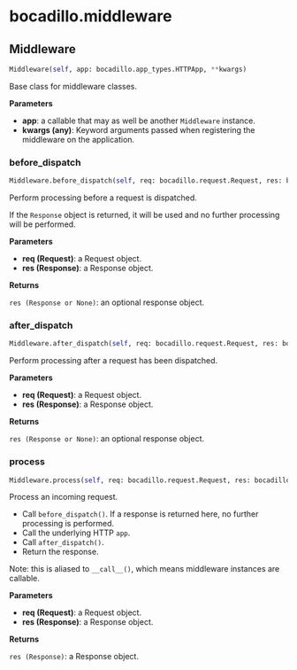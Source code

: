 # bocadillo.middleware

## Middleware
```python
Middleware(self, app: bocadillo.app_types.HTTPApp, **kwargs)
```
Base class for middleware classes.

__Parameters__

- __app__: a callable that may as well be another `Middleware` instance.
- __kwargs (any)__:
    Keyword arguments passed when registering the
    middleware on the application.

### before_dispatch
```python
Middleware.before_dispatch(self, req: bocadillo.request.Request, res: bocadillo.response.Response) -> Union[bocadillo.response.Response, NoneType]
```
Perform processing before a request is dispatched.

If the `Response` object is returned, it will be used
and no further processing will be performed.

__Parameters__

- __req (Request)__: a Request object.
- __res (Response)__: a Response object.

__Returns__

`res (Response or None)`: an optional response object.

### after_dispatch
```python
Middleware.after_dispatch(self, req: bocadillo.request.Request, res: bocadillo.response.Response) -> Union[bocadillo.response.Response, NoneType]
```
Perform processing after a request has been dispatched.

__Parameters__

- __req (Request)__: a Request object.
- __res (Response)__: a Response object.

__Returns__

`res (Response or None)`: an optional response object.

### process
```python
Middleware.process(self, req: bocadillo.request.Request, res: bocadillo.response.Response) -> bocadillo.response.Response
```
Process an incoming request.

- Call `before_dispatch()`. If a response is returned here, no
further processing is performed.
- Call the underlying HTTP `app`.
- Call `after_dispatch()`.
- Return the response.

Note: this is aliased to `__call__()`, which means middleware
instances are callable.

__Parameters__

- __req (Request)__: a Request object.
- __res (Response)__: a Response object.

__Returns__

`res (Response)`: a Response object.

